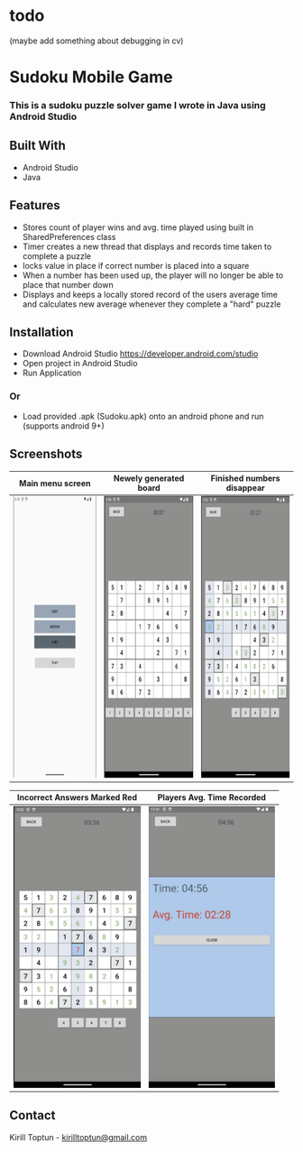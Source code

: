 # todo

(maybe add something about debugging in cv)

# Sudoku Mobile Game
### This is a sudoku puzzle solver game I wrote in Java using Android Studio

## Built With
- Android Studio
- Java

## Features
- Stores count of player wins and avg. time played using built in SharedPreferences class
- Timer creates a new thread that displays and records time taken to complete a puzzle
- locks value in place if correct number is placed into a square
- When a number has been used up, the player will no longer be able to place that number down
- Displays and keeps a locally stored record of the users average time and calculates new average whenever they complete a "hard" puzzle

## Installation
- Download Android Studio https://developer.android.com/studio
- Open project in Android Studio
- Run Application
### Or
- Load provided .apk (Sudoku.apk) onto an android phone and run (supports android 9+)

## Screenshots

| Main menu screen | Newely generated board | Finished numbers disappear |
| --- | --- | --- |
| <img src="ImagesREADME/MainMenu.png" alt="Main Menu" height="500"/> | <img src="ImagesREADME/UntouchedBoard.png" alt="UntouchedBoard" height="500"/> | <img src="ImagesREADME/FilledSquaresUnavaliable.png" alt="Filled Squares Unavaliable" height="500"/> |

| Incorrect Answers Marked Red | Players Avg. Time Recorded |
|---|---|
|<img src="ImagesREADME/IncorrectAnswer.png" alt="Incorrect Answer" height="500"/>|<img src="ImagesREADME/GameEnd.png" alt="Game End" height="500"/>|


## Contact
Kirill Toptun - kirilltoptun@gmail.com